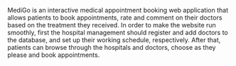 MediGo is an interactive medical appointment booking web application that allows patients to book appointments, rate and comment on their doctors based on the treatment they received.
In order to make the website run smoothly, first the hospital management should register and add doctors to the database, and set up their working schedule, respectively.
After that, patients can browse through the hospitals and doctors, choose as they please and book appointments.
